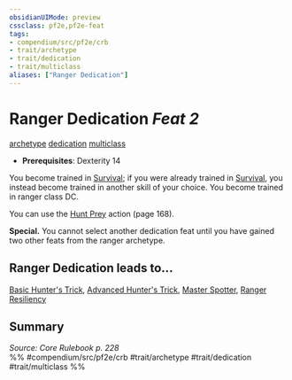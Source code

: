 ```yaml
---
obsidianUIMode: preview
cssclass: pf2e,pf2e-feat
tags:
- compendium/src/pf2e/crb
- trait/archetype
- trait/dedication
- trait/multiclass
aliases: ["Ranger Dedication"]
---
```

# Ranger Dedication  *Feat 2*  
[archetype](/rules/traits/archetype.md)  [dedication](/rules/traits/dedication.md)  [multiclass](/rules/traits/multiclass.md)  

- **Prerequisites**: Dexterity 14

You become trained in [Survival](/compendium/skills.md#Survival); if you were already trained in [Survival](/compendium/skills.md#Survival), you instead become trained in another skill of your choice. You become trained in ranger class DC.

You can use the [Hunt Prey](/rules/actions/hunt-prey.md) action (page 168).

**Special.** You cannot select another dedication feat until you have gained two other feats from the ranger archetype.

## Ranger Dedication leads to...

[Basic Hunter's Trick](/compendium/feats/basic-hunters-trick.md), [Advanced Hunter's Trick](/compendium/feats/advanced-hunters-trick.md), [Master Spotter](/compendium/feats/master-spotter.md), [Ranger Resiliency](/compendium/feats/ranger-resiliency.md)

## Summary

*Source: Core Rulebook p. 228*  
%% #compendium/src/pf2e/crb #trait/archetype #trait/dedication #trait/multiclass %%